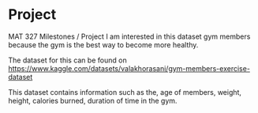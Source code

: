 # Project
MAT 327 Milestones / Project
I am interested in this dataset gym members because the gym is the best way to become more healthy.

The dataset for this can be found on https://www.kaggle.com/datasets/valakhorasani/gym-members-exercise-dataset

This dataset contains information such as the, age of members, weight, height, calories burned, duration of time in the gym.
